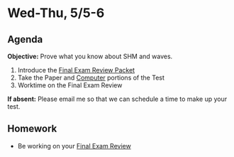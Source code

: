 Wed-Thu, 5/5-6
==================    
  
Agenda    
---------    
**Objective:** Prove what you know about SHM and waves.
  
1. Introduce the [Final Exam Review Packet][rev]
2. Take the Paper and [Computer][test] portions of the Test
3. Worktime on the Final Exam Review

**If absent:** Please email me so that we can schedule a time to make up your test.

<!--
**If absent**: Please make every effort to join us on Zoom during class time.

> [Link](https://us02web.zoom.us/j/89652361206?pwd=L3ZYQzBGNitFK0J6K1M4Nk1iM1dYQT09)      
> Time: 8:00am Black and Gold Days; 1:25pm Black Days    
> Meeting ID: 896 5236 1206      
> Passcode: J5ePse
-->
  
Homework     
-------------    
- Be working on your [Final Exam Review][rev]

[rev]: https://avon.schoology.com/course/2624603229/materials?f=369844930
[test]: https://avon.schoology.com/assignment/4925783860/assessment_questions
<!--stackedit_data:
eyJoaXN0b3J5IjpbLTIwNDc3Nzg1ODUsLTE0NzM1MjM5MTMsLT
M5ODgzNDc2NCwtMjE2MzAxOTYwLDE4MDk0NDQ4NTgsLTgyNzM2
OTEyOCwtMTc0MzA0NTc5MSwtMjA5ODQwOTk2MCwyMDE5NzYxOT
YwLC0xMDI1NzMxNjEzLC0xMjk3NTM3OTkzLC0xMzE5MzM2OTUw
LC0yNzA2Njk0NzksLTM0OTAzMjgxLC05NjAwNDYwNTIsMTM3OD
U0NTgwNCwxNDA2NDEzMjY1LC0yNDUxMDg4NzMsMTE5NTA1NjMx
OCwyMDEzMDU2NTMyXX0=
-->